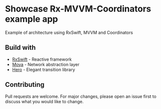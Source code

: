 # Showcase Rx-MVVM-Coordinators example app

Example of architecture using RxSwift, MVVM and Coordinators

## Build with
* [RxSwift](https://github.com/ReactiveX/RxSwift) - Reactive framework
* [Moya](https://github.com/Moya/Moya) - Network abstraction layer
* [Hero](https://github.com/HeroTransitions/Hero) - Elegant transition library

## Contributing
Pull requests are welcome. For major changes, please open an issue first to discuss what you would like to change.
